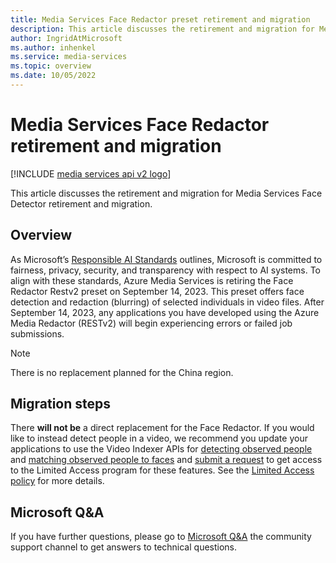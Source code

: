 ```yaml
---
title: Media Services Face Redactor preset retirement and migration
description: This article discusses the retirement and migration for Media Services Face Redactor retirement and migration.
author: IngridAtMicrosoft
ms.author: inhenkel
ms.service: media-services
ms.topic: overview
ms.date: 10/05/2022
---
```


# Media Services Face Redactor retirement and migration

[!INCLUDE [media services api v2 logo](./includes/v2-hr.md)]

This article discusses the retirement and migration for Media Services Face Detector retirement and migration.

## Overview

As Microsoft’s [Responsible AI Standards](https://blogs.microsoft.com/on-the-issues/2022/06/21/microsofts-framework-for-building-ai-systems-responsibly/) outlines, Microsoft is committed to fairness, privacy, security, and
transparency with respect to AI systems. To align with these standards, Azure Media Services is retiring the Face Redactor Restv2 preset on September 14, 2023. This preset offers face detection and redaction (blurring) of selected individuals in video files. After September 14, 2023, any applications you have developed using the Azure Media Redactor (RESTv2) will begin experiencing errors or failed job submissions.

> [!NOTE]
> There is no replacement planned for the China region.

## Migration steps

There **will not be** a direct replacement for the Face Redactor. If you would like to instead detect people in a video, we recommend you update your
applications to use the Video Indexer APIs for [detecting observed people](/azure/azure-video-indexer/observed-people-tracing) and [matching observed people to faces](/azure/azure-video-indexer/matched-person) and [submit a request](https://aka.ms/facerecognition) to get access to the
Limited Access program for these features. See the [Limited Access policy](https://aka.ms/AAh91ff) for more details.

## Microsoft Q&A

If you have further questions, please go to [Microsoft Q&A](https://aka.ms/azureqa) the community support channel to get answers to technical questions.
